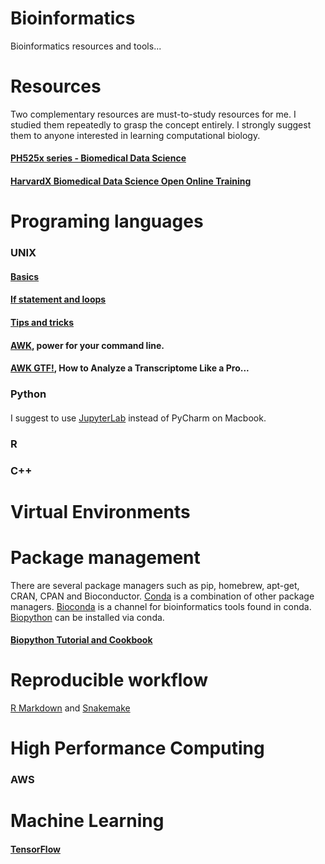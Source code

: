 # Bioinformatics
Bioinformatics resources and tools...

# Resources
Two complementary resources are must-to-study resources for me. I studied them repeatedly to grasp the concept entirely. I strongly suggest them to anyone interested in learning computational biology. 
#### [PH525x series - Biomedical Data Science](http://genomicsclass.github.io/book/)
#### [HarvardX Biomedical Data Science Open Online Training](http://rafalab.github.io/pages/harvardx.html)

# Programing languages
### UNIX
#### [Basics]()
#### [If statement and loops]()
#### [Tips and tricks]()
#### [AWK](https://klashxx.github.io/awk-power-for-your-cmd), power for your command line.
#### [AWK GTF!](http://reasoniamhere.com/2013/09/16/awk-gtf-how-to-analyze-a-transcriptome-like-a-pro-part-1/), How to Analyze a Transcriptome Like a Pro... 

### Python
#### []() 
I suggest to use [JupyterLab](https://jupyterlab.readthedocs.io/en/stable/index.html) instead of PyCharm on Macbook.  

### R
[]()

### C++
[]()

# Virtual Environments


# Package management
There are several package managers such as pip, homebrew, apt-get, CRAN, CPAN and Bioconductor. [Conda](https://bioconda.github.io/tutorials/gcb2020.html#what-exactly-is-conda) is a combination of other package managers. [Bioconda](https://bioconda.github.io/index.html) is a channel for bioinformatics tools found in conda. [Biopython](https://biopython.org/wiki/Packages) can be installed via conda.        
#### [Biopython Tutorial and Cookbook](http://biopython.org/DIST/docs/tutorial/Tutorial.html)

# Reproducible workflow
[R Markdown](https://rmarkdown.rstudio.com) and [Snakemake](https://snakemake.readthedocs.io/en/stable/)

# High Performance Computing
### AWS
### 

# Machine Learning
#### [TensorFlow](https://www.tensorflow.org)
